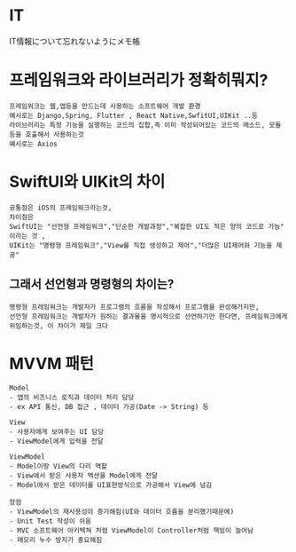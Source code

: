 # IT
IT情報について忘れないようにメモ帳

# 프레임워크와 라이브러리가 정확히뭐지? 

```
프레임워크는 웹,앱등을 만드는데 사용하는 소프트웨어 개발 환경
예시로는 Django,Spring, Flutter , React Native,SwfitUI,UIKit ..등
라이브러리는 특정 기능을 실행하는 코드의 집합,즉 이미 작성되어있는 코드의 메소드, 모듈 등을 호출해서 사용하는것
예시로는 Axios
```


# SwiftUI와 UIKit의 차이

```
공통점은 iOS의 프레임워크라는것,
차이점은
SwiftUI는 "선언형 프레임워크","단순한 개발과정","복잡한 UI도 적은 양의 코드로 가능" 이라는 것 ,
UIKit는 "명령형 프레임워크","View를 직접 생성하고 제어","더많은 UI제어와 기능을 제공"
```

## 그래서 선언형과 명령형의 차이는? 
```
명령형 프레임워크는 개발자가 프로그램의 흐름을 작성해서 프로그램을 완성해가지만,
선언형 프레임워크는 개발자가 원하는 결과물을 명시적으로 선언하기만 한다면, 프레임워크에게 위임하는것, 이 차이가 제일 크다
```

# MVVM 패턴 
```
Model 
- 앱의 비즈니스 로직과 데이터 처리 담당
- ex API 통신, DB 접근 , 데이터 가공(Date -> String) 등

View
- 사용자에게 보여주는 UI 담당
- ViewModel에게 입력을 전달

ViewModel
- Model이랑 View의 다리 역할
- View에서 받은 사용자 액션을 Model에게 전달
- Model에서 받은 데이터를 UI표현방식으로 가공해서 View에 넘김

장점
- ViewModel의 재사용성이 증가해짐(UI와 데이터 흐름을 분리했기때문에)
- Unit Test 작성이 쉬움
- MVC 소프트웨어 아키텍쳐 처럼 ViewModel이 Controller처럼 책임이 늘어남
- 메모리 누수 방지가 중요해짐

```
